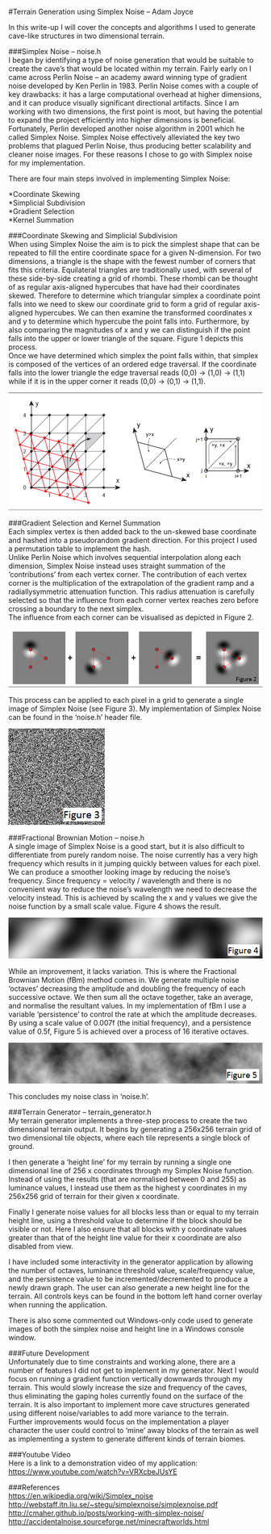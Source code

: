#Terrain Generation using Simplex Noise – Adam Joyce

In this write-up I will cover the concepts and algorithms I used to generate cave-like structures in two dimensional terrain. 

###Simplex Noise – noise.h  
I began by identifying a type of noise generation that would be suitable to create the cave’s that would be located within my terrain.  Fairly early on I came across Perlin Noise – an academy award winning type of gradient noise developed by Ken Perlin in 1983.  Perlin Noise comes with a couple of key drawbacks: it has a large computational overhead at higher dimensions, and it can produce visually significant directional artifacts.  Since I am working with two dimensions, the first point is moot, but having the potential to expand the project efficiently into higher dimensions is beneficial.  Fortunately, Perlin developed another noise algorithm in 2001 which he called Simplex Noise.  Simplex Noise effectively alleviated the key two problems that plagued Perlin Noise, thus producing better scalability and cleaner noise images.  For these reasons I chose to go with Simplex noise for my implementation.  

There are four main steps involved in implementing Simplex Noise: 

*Coordinate Skewing<br/>
*Simplicial Subdivision<br/>
*Gradient Selection<br/>
*Kernel Summation<br/>

###Coordinate Skewing and Simplicial Subdivision  
When using Simplex Noise the aim is to pick the simplest shape that can be repeated to fill the entire coordinate space for a given N-dimension.  For two dimensions, a triangle is the shape with the fewest number of corners that fits this criteria.  Equilateral triangles are traditionally used, with several of these side-by-side creating a grid of rhombi.  These rhombi can be thought of as regular axis-aligned hypercubes that have had their coordinates skewed.  Therefore to determine which triangular simplex a coordinate point falls into we need to skew our coordinate grid to form a grid of regular axis-aligned hypercubes.  We can then examine the transformed coordinates x and y to determine which hypercube the point falls into.  Furthermore, by also comparing the magnitudes of x and y we can distinguish if the point falls into the upper or lower triangle of the square.  Figure 1 depicts this process.   
Once we have determined which simplex the point falls within, that simplex is composed of the vertices of an ordered edge traversal.  If the coordinate falls into the lower triangle the edge traversal reads (0,0) -> (1,0) -> (1,1) while if it is in the upper corner it reads (0,0) -> (0,1) -> (1,1).  

![Coordinate Skewing](https://raw.githubusercontent.com/adamjoyce/octet/terrain/octet/src/examples/terrain_generator/Images/coord_sewing.PNG "Coordinate Skewing")
   
###Gradient Selection and Kernel Summation  
Each simplex vertex is then added back to the un-skewed base coordinate and hashed into a pseudorandom gradient direction.  For this project I used a permutation table to implement the hash.  
Unlike Perlin Noise which involves sequential interpolation along each dimension, Simplex Noise instead uses straight summation of the ‘contributions’ from each vertex corner.  The contribution of each vertex corner is the multiplication of the extrapolation of the gradient ramp and a radiallysymmetric attenuation function.  This radius attenuation is carefully selected so that the influence from each corner vertex reaches zero before crossing a boundary to the next simplex.  
The influence from each corner can be visualised as depicted in Figure 2.  

![Surflet](https://raw.githubusercontent.com/adamjoyce/octet/terrain/octet/src/examples/terrain_generator/Images/surflet.PNG "Surflet")

This process can be applied to each pixel in a grid to generate a single image of Simplex Noise (see Figure 3).  My implementation of Simplex Noise can be found in the ‘noise.h’ header file.     

![Simplex Noise](https://raw.githubusercontent.com/adamjoyce/octet/terrain/octet/src/examples/terrain_generator/Images/noise.gif "Simplex Noise")

###Fractional Brownian Motion – noise.h  
A single image of Simplex Noise is a good start, but it is also difficult to differentiate from purely random noise.  The noise currently has a very high frequency which results in it jumping quickly between values for each pixel.  We can produce a smoother looking image by reducing the noise’s frequency.  Since frequency = velocity / wavelength and there is no convenient way to reduce the noise’s wavelength we need to decrease the velocity instead.  This is achieved by scaling the x and y values we give the noise function by a small scale value.  Figure 4 shows the result.  

![Smooth](https://raw.githubusercontent.com/adamjoyce/octet/terrain/octet/src/examples/terrain_generator/Images/smooth.png "Smooth")

While an improvement, it lacks variation.  This is where the Fractional Brownian Motion (fBm) method comes in.  We generate multiple noise ‘octaves’ decreasing the amplitude and doubling the frequency of each successive octave.  We then sum all the octave together, take an average, and normalise the resultant values.  In my implementation of fBm I use a variable ‘persistence’ to control the rate at which the amplitude decreases.  By using a scale value of 0.007f (the initial frequency), and a persistence value of 0.5f, Figure 5 is achieved over a process of 16 iterative octaves.

![Final](https://raw.githubusercontent.com/adamjoyce/octet/terrain/octet/src/examples/terrain_generator/Images/final.png "Final")

This concludes my noise class in ‘noise.h’.  

###Terrain Generator – terrain_generator.h  
My terrain generator implements a three-step process to create the two dimensional terrain output.  It begins by generating a 256x256 terrain grid of two dimensional tile objects, where each tile represents a single block of ground.  

I then generate a ‘height line’ for my terrain by running a single one dimensional line of 256 x coordinates through my Simplex Noise function.  Instead of using the results (that are normalised between 0 and 255) as luminance values, I instead use them as the highest y coordinates in my 256x256 grid of terrain for their given x coordinate.  

Finally I generate noise values for all blocks less than or equal to my terrain height line, using a threshold value to determine if the block should be visible or not.  Here I also ensure that all blocks with y coordinate values greater than that of the height line value for their x coordinate are also disabled from view.  

I have included some interactivity in the generator application by allowing the number of octaves, luminance threshold value, scale/frequency value, and the persistence value to be incremented/decremented to produce a newly drawn graph.  The user can also generate a new height line for the terrain.  All controls keys can be found in the bottom left hand corner overlay when running the application.  

There is also some commented out Windows-only code used to generate images of both the simplex noise and height line in a Windows console window.  

###Future Development  
Unfortunately due to time constraints and working alone, there are a number of features I did not get to implement in my generator.  Next I would focus on running a gradient function vertically downwards through my terrain.  This would slowly increase the size and frequency of the caves, thus eliminating the gaping holes currently found on the surface of the terrain.  It is also important to implement more cave structures generated using different noise/variables to add more variance to the terrain.  
Further improvements would focus on the implementation a player character the user could control to ‘mine’ away blocks of the terrain as well as implementing a system to generate different kinds of terrain biomes.  

###Youtube Video  
Here is a link to a demonstration video of my application:  
https://www.youtube.com/watch?v=VRXcbeJUsYE  

###References  
https://en.wikipedia.org/wiki/Simplex_noise  
http://webstaff.itn.liu.se/~stegu/simplexnoise/simplexnoise.pdf  
http://cmaher.github.io/posts/working-with-simplex-noise/  
http://accidentalnoise.sourceforge.net/minecraftworlds.html   
